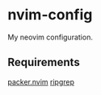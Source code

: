 # nvim-config
My neovim configuration.

Requirements
-
[packer.nvim](https://github.com/wbthomason/packer.nvim)
[ripgrep](https://github.com/BurntSushi/ripgrep)
